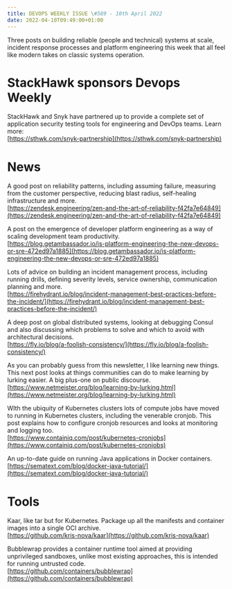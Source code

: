 ```yaml
---
title: DEVOPS WEEKLY ISSUE \#589 - 10th April 2022 
date: 2022-04-10T09:49:00+01:00
---
```


Three posts on building reliable (people and technical) systems at scale, incident response processes and platform engineering this week that all feel like modern takes on classic systems operation.


StackHawk sponsors Devops Weekly
============================

StackHawk and Snyk have partnered up to provide a complete set of application security testing tools for engineering and DevOps teams. Learn more:
<br>[https://sthwk.com/snyk-partnership](https://sthwk.com/snyk-partnership)


News
====

A good post on reliability patterns, including assuming failure, measuring from the customer perspective, reducing blast radius, self-healing infrastructure and more.
<br>[https://zendesk.engineering/zen-and-the-art-of-reliability-f42fa7e64849](https://zendesk.engineering/zen-and-the-art-of-reliability-f42fa7e64849)


A post on the emergence of developer platform engineering as a way of scaling development team productivity.
<br>[https://blog.getambassador.io/is-platform-engineering-the-new-devops-or-sre-472ed97a1885](https://blog.getambassador.io/is-platform-engineering-the-new-devops-or-sre-472ed97a1885)


Lots of advice on building an incident management process, including running drills, defining severity levels, service ownership, communication planning and more.
<br>[https://firehydrant.io/blog/incident-management-best-practices-before-the-incident/](https://firehydrant.io/blog/incident-management-best-practices-before-the-incident/)


A deep post on global distributed systems, looking at debugging Consul and also discussing which problems to solve and which to avoid with architectural decisions.
<br>[https://fly.io/blog/a-foolish-consistency/](https://fly.io/blog/a-foolish-consistency/)


As you can probably guess from this newsletter, I like learning new things. This next post looks at things communities can do to make learning by lurking easier. A big plus-one on public discourse.
<br>[https://www.netmeister.org/blog/learning-by-lurking.html](https://www.netmeister.org/blog/learning-by-lurking.html)


WIth the ubiquity of Kubernetes clusters lots of compute jobs have moved to running in Kubernetes clusters, including the venerable cronjob. This post explains how to configure cronjob resources and looks at monitoring and logging too.
<br>[https://www.containiq.com/post/kubernetes-cronjobs](https://www.containiq.com/post/kubernetes-cronjobs)


An up-to-date guide on running Java applications in Docker containers.
<br>[https://sematext.com/blog/docker-java-tutorial/](https://sematext.com/blog/docker-java-tutorial/)


Tools
=====

Kaar, like tar but for Kubernetes. Package up all the manifests and container images into a single OCI archive.
<br>[https://github.com/kris-nova/kaar](https://github.com/kris-nova/kaar)


Bubblewrap provides a container runtime tool aimed at providing unprivileged sandboxes, unlike most existing approaches, this is intended for running untrusted code.
<br>[https://github.com/containers/bubblewrap](https://github.com/containers/bubblewrap)



